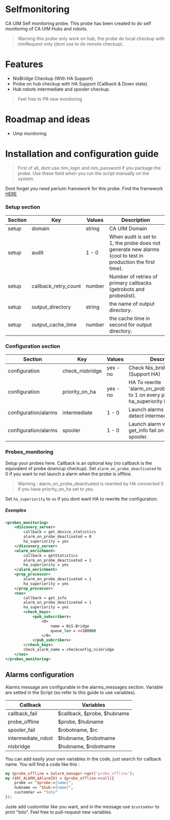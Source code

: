 # Selfmonitoring
CA UIM Self monitoring probe. This probe has been created to do self monitoring of CA UIM Hubs and robots.

> Warning this probe only work on hub, the probe do local checkup with nimRequest only (dont use to do remote checkup). 

# Features 

- NisBridge Checkup (With HA Support) 
- Probe on hub checkup with HA Support (Callback & Down state).
- Hub robots intermediate and spooler checkup.

> Feel free to PR new monitoring 

# Roadmap and ideas 

- Ump monitoring

# Installation and configuration guide 

> First of all, dont use nim_login and nim_password if you package the probe. Use these field when you run the script manually on the system. 

Dont forget you need perluim framework for this probe. Find the framework [HERE](https://github.com/fraxken/perluim)

### Setup section 

| Section | Key | Values | Description |
| --- | --- | --- | --- |
| setup | domain | string | CA UIM Domain |
| setup | audit | 1 - 0 |When audit is set to 1, the probe does not generate new alarms (cool to test in production the first time). |
| setup | callback_retry_count | number | Number of retries of primary callbacks (getrobots and probeslist). |
| setup | output_directory | string | the name of output directory. | 
| setup | output_cache_time | number | the cache time in second for output directory. |

### Configuration section 

| Section | Key | Values | Description |
| --- | --- | --- | --- |
| configuration | check_nisbridge | yes - no | Check Nis_bridge state (Support HA) |
| configuration | priority_on_ha | yes - no  | HA To rewrite 'alarm_on_probe_deactivated' to 1 on every probe (if ha_superiority is set to 'yes') |
| configuration/alarms | intermediate | 1 - 0 | Launch alarms when we detect intermediate robot. |
| configuration/alarms | spooler | 1 - 0 | Launch alarm when callback get_info fail on one robot spooler. |

### Probes_monitoring 

Setup your probes here. Callback is an optional key (no callback is the equivalent of probe down/up checkup). Set `alarm_on_probe_deactivated` to 0 if you want to not launch a alarm when the probe is offline. 

> Warning : alarm_on_probe_deactivated is rewrited by HA connected 0 if you have priority_on_ha set to yes.

Set `ha_superiority` to `no` if you dont want HA to rewrite the configuration.

##### Exemples 

```xml
<probes_monitoring>
    <discovery_server>
        callback = get_device_statistics
        alarm_on_probe_deactivated = 0
        ha_superiority = yes
    </discovery_server>
    <alarm_enrichment>
        callback = getStatistics
        alarm_on_probe_deactivated = 1
        ha_superiority = yes
    </alarm_enrichment>
    <prop_processor>
        alarm_on_probe_deactivated = 1
        ha_superiority = yes
    </prop_processor>
    <nas>
        callback = get_info
        alarm_on_probe_deactivated = 1
        ha_superiority = yes
        <check_keys>
            <pub_subscribers>
                <0>
                    name = NiS-Bridge
                    queue_len = <<100000
                </0>
            </pub_subcribers>
        </check_keys>
        check_alarm_name = checkconfig_nisbridge
    </nas>
</probes_monitoring>
```

## Alarms configuration 

Alarms message are configurable in the alarms_messages section. Variable are setted in the Script (so refer to this guide to use variables).

| Callback | Variables |
| --- | --- |
| callback_fail | $callback, $probe, $hubname |
| probe_offline | $probe, $hubname |
| spooler_fail | $robotname, $rc |
| intermediate_robot | $hubname, $robotname |
| nisbridge | $hubname, $robotname |

You can add easily your own variables in the code, just search for callback name. You will find a code like this : 

```perl
my $probe_offline = $alarm_manager->get('probe_offline');
my ($RC_ALARM,$AlarmID) = $probe_offline->call({ 
    probe => "$probe->{name}", 
    hubname => "$hub->{name}",
    customVar => "toto"
});
```

Juste add customVar like you want, and in the message use `$customVar` to print "toto". Feel free to pull-request new variables.


